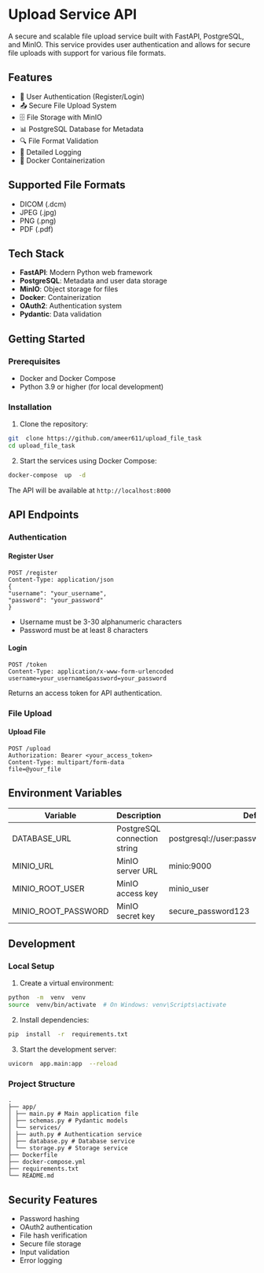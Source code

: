 
# Upload Service API
A secure and scalable file upload service built with FastAPI, PostgreSQL, and MinIO. This service provides user authentication and allows for secure file uploads with support for various file formats.
## Features
- 🔐 User Authentication (Register/Login)
- 📤 Secure File Upload System
- 🗄️ File Storage with MinIO
- 📊 PostgreSQL Database for Metadata
- 🔍 File Format Validation
- 📝 Detailed Logging
- 🐳 Docker Containerization
## Supported File Formats
- DICOM (.dcm)
- JPEG (.jpg)
- PNG (.png)
- PDF (.pdf)
## Tech Stack
-  **FastAPI**: Modern Python web framework
-  **PostgreSQL**: Metadata and user data storage
-  **MinIO**: Object storage for files
-  **Docker**: Containerization
-  **OAuth2**: Authentication system
-  **Pydantic**: Data validation
## Getting Started
### Prerequisites
- Docker and Docker Compose
- Python 3.9 or higher (for local development)
### Installation
1. Clone the repository:
```bash
git  clone https://github.com/ameer611/upload_file_task
cd upload_file_task
```
2. Start the services using Docker Compose:
```bash
docker-compose  up  -d
```
The API will be available at `http://localhost:8000`
## API Endpoints
### Authentication
#### Register User
```http
POST /register
Content-Type: application/json
{
"username": "your_username",
"password": "your_password"
}
```
- Username must be 3-30 alphanumeric characters
- Password must be at least 8 characters
#### Login
```http
POST /token
Content-Type: application/x-www-form-urlencoded
username=your_username&password=your_password
```
Returns an access token for API authentication.
### File Upload
#### Upload File
```http
POST /upload
Authorization: Bearer <your_access_token>
Content-Type: multipart/form-data
file=@your_file
```
## Environment Variables
| Variable | Description | Default |
|----------|-------------|---------|
| DATABASE_URL | PostgreSQL connection string | postgresql://user:password@postgres:5432/db |
| MINIO_URL | MinIO server URL | minio:9000 |
| MINIO_ROOT_USER | MinIO access key | minio_user |
| MINIO_ROOT_PASSWORD | MinIO secret key | secure_password123 |
## Development
### Local Setup
1. Create a virtual environment:
```bash
python  -m  venv  venv
source  venv/bin/activate  # On Windows: venv\Scripts\activate
```
2. Install dependencies:
```bash
pip  install  -r  requirements.txt
```
3. Start the development server:
```bash
uvicorn  app.main:app  --reload
```
### Project Structure
```
.
├── app/
│ ├── main.py # Main application file
│ ├── schemas.py # Pydantic models
│ └── services/
│ ├── auth.py # Authentication service
│ ├── database.py # Database service
│ └── storage.py # Storage service
├── Dockerfile
├── docker-compose.yml
├── requirements.txt
└── README.md
```
## Security Features
- Password hashing
- OAuth2 authentication
- File hash verification
- Secure file storage
- Input validation
- Error logging
